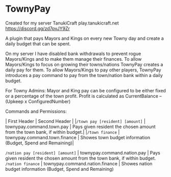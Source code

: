 # TownyPay

Created for my server TanukiCraft
play.tanukicraft.net
https://discord.gg/zd7pvJY9Zr

A plugin that pays Mayors and Kings on every new Towny day and create a daily budget that can be spent.

On my server I have disabled bank withdrawals to prevent rogue Mayors/Kings and to make them manage their finances. To allow Mayors/Kings to focus on growing their towns/nations TownyPay creates a daily pay for them.
To allow Mayors/Kings to pay other players, TownyPay introduces a pay command to pay from the town/nation bank within a daily budget.

For Towny Admins:
Mayor and King pay can be configured to be either fixed or a percentage of the town profit.
Profit is calculated as CurrentBalance – (Upkeep x ConfiguredNumber)

Commands and Permissions:

| First Header  | Second Header |
|`/town pay [resident] [amount]` | townypay.command.town.pay | Pays given resident the chosen amount from the town bank, if within budget.|
|`/town finance` | townypay.command.town.finance | Showes town budget information (Budget, Spend and Remaining)|

`/nation pay [resident] [amount]` | townypay.command.nation.pay | Pays given resident the chosen amount from the town bank, if within budget.
`/nation finance` | townypay.command.nation.finance | Showes nation budget information (Budget, Spend and Remaining)


